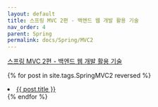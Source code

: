 ```yaml
---
layout: default
title: 스프링 MVC 2편 - 백엔드 웹 개발 활용 기술
nav_order: 4
parent: Spring
permalink: docs/Spring/MVC2
---
```


[스프링 MVC 2편 - 백엔드 웹 개발 활용 기술](https://inf.run/sNC2)

{% for post in site.tags.SpringMVC2 reversed %}
  <li><a href="{{ post.url }}">{{ post.title }}</a></li>
{% endfor %}


